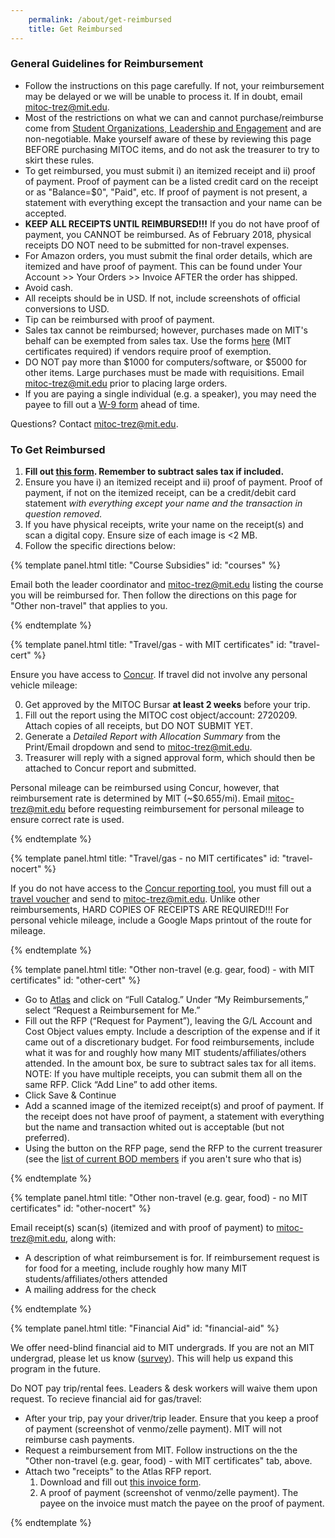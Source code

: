 ```yaml
---
    permalink: /about/get-reimbursed
    title: Get Reimbursed
---
```


### General Guidelines for Reimbursement

*   Follow the instructions on this page carefully. If not, your reimbursement may be delayed or we will be unable to process it. If in doubt, email [mitoc-trez@mit.edu](mailto:mitoc-trez@mit.edu).
*   Most of the restrictions on what we can and cannot purchase/reimburse come from [Student Organizations, Leadership and Engagement](https://studentlife.mit.edu/sole/finance) and are non-negotiable. Make yourself aware of these by reviewing this page BEFORE purchasing MITOC items, and do not ask the treasurer to try to skirt these rules.
*   To get reimbursed, you must submit i) an itemized receipt and ii) proof of payment. Proof of payment can be a listed credit card on the receipt or as "Balance=$0", "Paid", etc. If proof of payment is not present, a statement with everything except the transaction and your name can be accepted.
*   **KEEP ALL RECEIPTS UNTIL REIMBURSED!!!** If you do not have proof of payment, you CANNOT be reimbursed. As of February 2018, physical receipts DO NOT need to be submitted for non-travel expenses.
*   For Amazon orders, you must submit the final order details, which are itemized and have proof of payment. This can be found under Your Account >> Your Orders >> Invoice AFTER the order has shipped.
*   Avoid cash.
*   All receipts should be in USD. If not, include screenshots of official conversions to USD.
*   Tip can be reimbursed with proof of payment.
*   Sales tax cannot be reimbursed; however, purchases made on MIT's behalf can be exempted from sales tax. Use the forms [here](http://vpf.mit.edu/forms/7/1220) (MIT certificates required) if vendors require proof of exemption.
*   DO NOT pay more than $1000 for computers/software, or $5000 for other items. Large purchases must be made with requisitions. Email [mitoc-trez@mit.edu](mailto:mitoc-trez@mit.edu) prior to placing large orders.
*   If you are paying a single individual (e.g. a speaker), you may need the payee to fill out a [W-9 form](https://www.irs.gov/pub/irs-pdf/fw9.pdf) ahead of time.

Questions? Contact [mitoc-trez@mit.edu](mailto:mitoc-trez@mit.edu).

### To Get Reimbursed

1.  **Fill out [this form](https://docs.google.com/forms/d/e/1FAIpQLSe0tR-cIxVUJy_Ci0Rsk7zajWchs-bv8XzXdvSXfi3CFKVLkA/viewform). Remember to subtract sales tax if included.**
2.  Ensure you have i) an itemized receipt and ii) proof of payment. Proof of payment, if not on the itemized receipt, can be a credit/debit card statement _with everything except your name and the transaction in question removed._
3.  If you have physical receipts, write your name on the receipt(s) and scan a digital copy. Ensure size of each image is <2 MB.
4.  Follow the specific directions below:


{% template panel.html title: "Course Subsidies" id: "courses" %}

  Email both the leader coordinator and [mitoc-trez@mit.edu](mailto:mitoc-trez@mit.edu) listing the course you will be reimbursed for. Then follow the directions on this page for "Other non-travel" that applies to you.

{% endtemplate %}

{% template panel.html title: "Travel/gas - with MIT certificates" id: "travel-cert" %}

  Ensure you have access to [Concur](http://concur.mit.edu/). If travel did not involve any personal vehicle mileage:

  0.  Get approved by the MITOC Bursar **at least 2 weeks** before your trip.
  1.  Fill out the report using the MITOC cost object/account: 2720209. Attach copies of all receipts, but DO NOT SUBMIT YET.
  2.  Generate a _Detailed Report with Allocation Summary_ from the Print/Email dropdown and send to [mitoc-trez@mit.edu](mailto:mitoc-trez@mit.edu).
  3.  Treasurer will reply with a signed approval form, which should then be attached to Concur report and submitted.

  Personal mileage can be reimbursed using Concur, however, that reimbursement rate is determined by MIT (~$0.655/mi). Email [mitoc-trez@mit.edu](mailto:mitoc-trez@mit.edu) before requesting reimbursement for personal mileage to ensure correct rate is used.

{% endtemplate %}

{% template panel.html title: "Travel/gas - no MIT certificates" id: "travel-nocert" %}

  If you do not have access to the [Concur reporting tool](http://concur.mit.edu/), you must fill out a [travel voucher](http://studentlife.mit.edu/sites/default/files/Travel%20Voucher.pdf) and send to [mitoc-trez@mit.edu](mailto:mitoc-trez@mit.edu). Unlike other reimbursements, HARD COPIES OF RECEIPTS ARE REQUIRED!!! For personal vehicle mileage, include a Google Maps printout of the route for mileage.

{% endtemplate %}

{% template panel.html title: "Other non-travel (e.g. gear, food) - with MIT certificates" id: "other-cert" %}

  *   Go to [Atlas](http://atlas.mit.edu/) and click on “Full Catalog.” Under “My Reimbursements,” select “Request a Reimbursement for Me.”
  *   Fill out the RFP (“Request for Payment”), leaving the G/L Account and Cost Object values empty. Include a description of the expense and if it came out of a discretionary budget. For food reimbursements, include what it was for and roughly how many MIT students/affiliates/others attended. In the amount box, be sure to subtract sales tax for all items.  
      NOTE: If you have multiple receipts, you can submit them all on the same RFP. Click “Add Line” to add other items.
  *   Click Save & Continue
  *   Add a scanned image of the itemized receipt(s) and proof of payment. If the receipt does not have proof of payment, a statement with everything but the name and transaction whited out is acceptable (but not preferred).
  *   Using the button on the RFP page, send the RFP to the current treasurer (see the [list of current BOD members](/about/officers) if you aren't sure who that is)

{% endtemplate %}

{% template panel.html title: "Other non-travel (e.g. gear, food) - no MIT certificates" id: "other-nocert" %}

  Email receipt(s) scan(s) (itemized and with proof of payment) to [mitoc-trez@mit.edu](mailto:mitoc-trez@mit.edu), along with:

  *   A description of what reimbursement is for. If reimbursement request is for food for a meeting, include roughly how many MIT students/affiliates/others attended
  *   A mailing address for the check

{% endtemplate %}

{% template panel.html title: "Financial Aid" id: "financial-aid" %}

  We offer need-blind financial aid to MIT undergrads. If you are not an MIT undergrad, please let us know ([survey](https://docs.google.com/forms/d/e/1FAIpQLSedhCx-Hji2vutwtwclz9smV-dS885JMmT-3Ok2yFAKgUslEQ/viewform?usp=sf_link)). This will help us expand this program in the future.
  
  Do NOT pay trip/rental fees. Leaders & desk workers will waive them upon request.
  To recieve financial aid for gas/travel:
  *   After your trip, pay your driver/trip leader. Ensure that you keep a proof of payment (screenshot of venmo/zelle payment). MIT will not reimburse cash payments.
  *   Request a reimbursement from MIT. Follow instructions on the the "Other non-travel (e.g. gear, food) - with MIT certificates" tab, above.
  *   Attach two "receipts" to the Atlas RFP report.
      1.   Download and fill out [this invoice form](https://www.dropbox.com/scl/fi/5xseluvej8sx3nfsunpkw/MITOC_Financial-Aid-Invoice.pdf?rlkey=i59gjgb9mzv86mj6a5yxp6zqj&dl=0).
      2.   A proof of payment (screenshot of venmo/zelle payment). The payee on the invoice must match the payee on the proof of payment.

{% endtemplate %}


